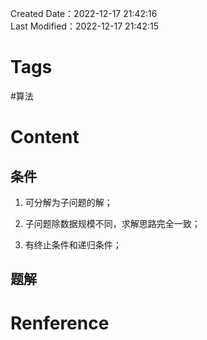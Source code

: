 Created Date：2022-12-17 21:42:16  
Last Modified：2022-12-17 21:42:15

# Tags

#算法

# Content

## 条件

1) 可分解为子问题的解；

2) 子问题除数据规模不同，求解思路完全一致；

3) 有终止条件和递归条件；

## 题解

# Renference
